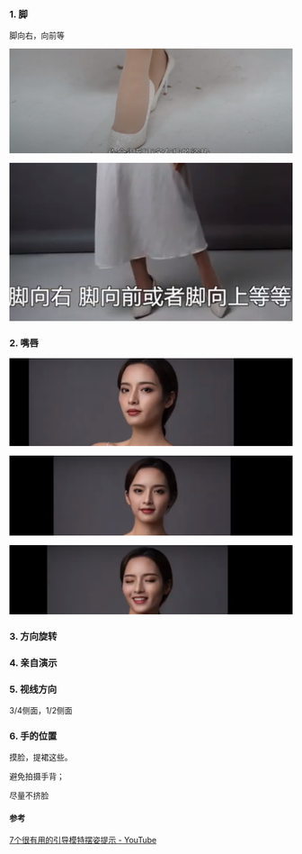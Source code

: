 ### 1. 脚

脚向右，向前等

![image-20230503161408971](./imags/image-20230503161408971.png)

![image-20230503161432302](./imags/image-20230503161432302.png)



### 2. 嘴唇

![image-20230503161455919](./imags/image-20230503161455919.png)

![image-20230503161518957](./imags/image-20230503161518957.png)

![image-20230503161529048](./imags/image-20230503161529048.png)



### 3. 方向旋转

### 4. 亲自演示



### 5. 视线方向

3/4侧面，1/2侧面



### 6. 手的位置

摸脸，提裙这些。

避免拍摄手背；

尽量不挤脸



#### 参考

[7个很有用的引导模特摆姿提示 - YouTube](https://www.youtube.com/watch?v=qydh9n4qGYA)